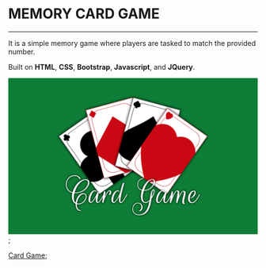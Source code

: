 # MEMORY CARD GAME

---

It is a simple memory game where players are tasked to match the provided number.

Built on **HTML**, **CSS**, **Bootstrap**, **Javascript**, and  **JQuery**.

![Card Game Logo](assets/images/screenshot.png);

[Card Game](http://acordafrederick.github.io/memory-card-game);